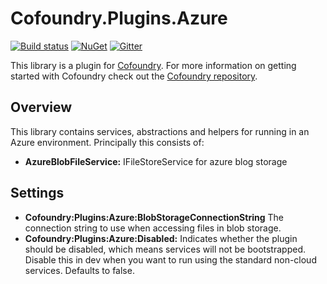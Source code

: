 # Cofoundry.Plugins.Azure

[![Build status](https://ci.appveyor.com/api/projects/status/65bx24r2ugb1hoko?svg=true)](https://ci.appveyor.com/project/Cofoundry/cofoundry-plugins-azure)
[![NuGet](https://img.shields.io/nuget/v/Cofoundry.Plugins.Azure.svg)](https://www.nuget.org/packages/Cofoundry.Plugins.Azure/)
[![Gitter](https://img.shields.io/gitter/room/cofoundry-cms/cofoundry.svg)](https://gitter.im/cofoundry-cms/cofoundry)


This library is a plugin for [Cofoundry](https://www.cofoundry.org/). For more information on getting started with Cofoundry check out the [Cofoundry repository](https://github.com/cofoundry-cms/cofoundry).

## Overview

This library contains services, abstractions and helpers for running in an Azure environment. Principally this consists of:

- **AzureBlobFileService:** IFileStoreService for azure blog storage

## Settings

- **Cofoundry:Plugins:Azure:BlobStorageConnectionString** The connection string to use when accessing files in blob storage.
- **Cofoundry:Plugins:Azure:Disabled:** Indicates whether the plugin should be disabled, which means services will not be bootstrapped. Disable this in dev when you want to run using the standard non-cloud services. Defaults to false.





